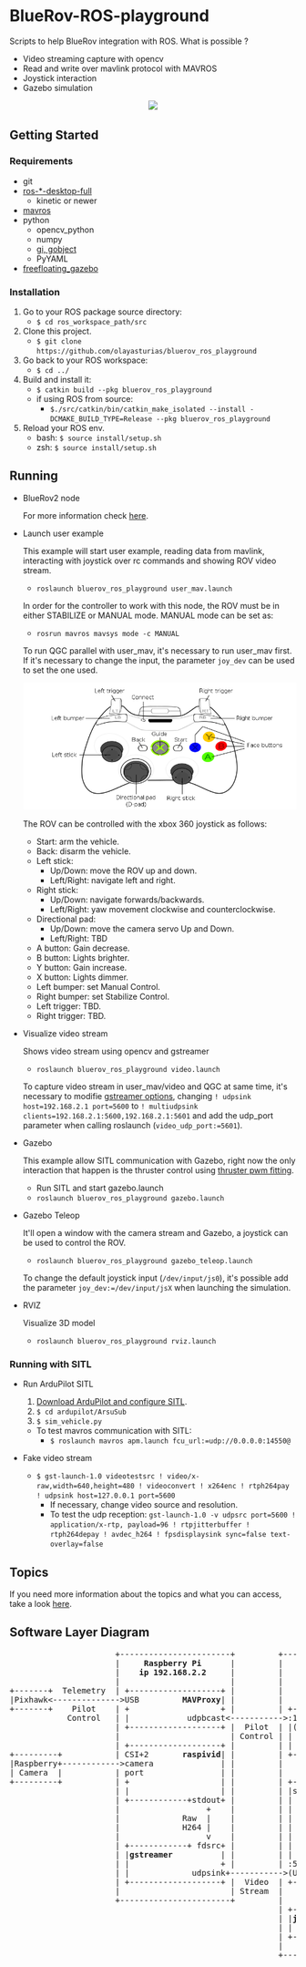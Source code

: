 # BlueRov-ROS-playground
Scripts to help BlueRov integration with ROS.
What is possible ?
- Video streaming capture with opencv
- Read and write over mavlink protocol with MAVROS
- Joystick interaction
- Gazebo simulation

<p align="center">
  <img src="doc/imgs/bluerov2_gazebo_underwater.png">
</p>

## Getting Started

### Requirements ###
- git
- [ros-\*-desktop-full](http://wiki.ros.org/ROS/Installation)
  - kinetic or newer
- [mavros](http://wiki.ros.org/mavros)
- python
  - opencv_python
  - numpy
  - [gi, gobject](https://wiki.ubuntu.com/Novacut/GStreamer1.0)
  - PyYAML
- [freefloating_gazebo](https://github.com/freefloating-gazebo/freefloating_gazebo)


### Installation ###
 1. Go to your ROS package source directory:
    - `$ cd ros_workspace_path/src`
 2. Clone this project.
    - `$ git clone https://github.com/olayasturias/bluerov_ros_playground`
 3. Go back to your ROS workspace:
    - `$ cd ../`
 4. Build and install it:
    - `$ catkin build --pkg bluerov_ros_playground`
    - if using ROS from source:
        - `$./src/catkin/bin/catkin_make_isolated --install -DCMAKE_BUILD_TYPE=Release --pkg bluerov_ros_playground`
 5. Reload your ROS env.
    - bash: `$ source install/setup.sh`
    - zsh: `$ source install/setup.sh`

## Running ##

- BlueRov2 node

    For more information check [here](src/bridge/README.md).

- Launch user example

    This example will start user example, reading data from mavlink, interacting with joystick over rc commands and showing ROV video stream.
    - `roslaunch bluerov_ros_playground user_mav.launch`

    In order for the controller to work with this node, the ROV must be in either STABILIZE or MANUAL mode. MANUAL mode can be set as:
    - `rosrun mavros mavsys mode -c MANUAL`

    To run QGC parallel with user_mav, it's necessary to run user_mav first. If it's necessary to change the input, the parameter `joy_dev` can be used to set the one used.

    <p align="center">
      <img src="doc/imgs/800px-360_controller.svg.png">
    </p>

    The ROV can be controlled with the xbox 360 joystick as follows:
    - Start: arm the vehicle.
    - Back: disarm the vehicle.
    - Left stick:
      - Up/Down: move the ROV up and down.
      - Left/Right: navigate left and right.
    - Right stick:
      - Up/Down: navigate forwards/backwards.
      - Left/Right: yaw movement clockwise and counterclockwise.
    - Directional pad:
      - Up/Down: move the camera servo Up and Down.
      - Left/Right: TBD
    - A button: Gain decrease.
    - B button: Lights brighter.
    - Y button: Gain increase.
    - X button: Lights dimmer.
    - Left bumper: set Manual Control.
    - Right bumper: set Stabilize Control.
    - Left trigger: TBD.
    - Right trigger: TBD.

- Visualize video stream

    Shows video stream using opencv and gstreamer
    - `roslaunch bluerov_ros_playground video.launch`

    To capture video stream in user_mav/video and QGC at same time, it's necessary to modifie [gstreamer options](http://192.168.2.2:2770/camera), changing `! udpsink host=192.168.2.1 port=5600` to `! multiudpsink clients=192.168.2.1:5600,192.168.2.1:5601` and add the udp_port parameter when calling roslaunch (`video_udp_port:=5601`).

- Gazebo

    This example allow SITL communication with Gazebo, right now the only interaction that happen is the thruster control using [thruster pwm fitting](https://colab.research.google.com/notebook#fileId=1CEDW9ONTJ8Aik-HVsqck8Y_EcHYLg0zK).
    - Run SITL and start gazebo.launch
    - `roslaunch bluerov_ros_playground gazebo.launch`

- Gazebo Teleop

    It'll open a window with the camera stream and Gazebo, a joystick can be used to control the ROV.
    - `roslaunch bluerov_ros_playground gazebo_teleop.launch`

    To change the default joystick input (`/dev/input/js0`), it's possible add the parameter `joy_dev:=/dev/input/jsX` when launching the simulation.

- RVIZ

    Visualize 3D model
    - `roslaunch bluerov_ros_playground rviz.launch`

### Running with SITL ###
- Run ArduPilot SITL

    1. [Download ArduPilot and configure SITL](http://ardupilot.org/dev/docs/setting-up-sitl-on-linux.html).
    2. `$ cd ardupilot/ArsuSub`
    3. `$ sim_vehicle.py`

    - To test mavros communication with SITL:
        - `$ roslaunch mavros apm.launch fcu_url:=udp://0.0.0.0:14550@`

- Fake video stream

    - `$ gst-launch-1.0 videotestsrc ! video/x-raw,width=640,height=480 ! videoconvert ! x264enc ! rtph264pay ! udpsink host=127.0.0.1 port=5600`
        - If necessary, change video source and resolution.
        - To test the udp reception: `gst-launch-1.0 -v udpsrc port=5600 ! application/x-rtp, payload=96 ! rtpjitterbuffer ! rtph264depay ! avdec_h264 ! fpsdisplaysink sync=false text-overlay=false`

## Topics ##
If you need more information about the topics and what you can access, take a look [here](doc/topics_and_data.md).

## Software Layer Diagram ##

<pre>
                      +-----------------------+         +------------------------+
                      |     <b>Raspberry Pi</b>      |         |    <b>Topside Commputer</b>   |
                      |    <b>ip 192.168.2.2</b>     |         |     <b>ip 192.168.2.1</b>     |
                      |                       |         |                        |
+-------+  Telemetry  | +-------------------+ |         |                        |
|Pixhawk<-------------->USB         <b>MAVProxy</b>| |         |                        |
+-------+    Pilot    | +                   + |         | +--------------------+ |
            Control   | |            udpbcast<----------->:14550         <b>MAVROS</b>| |
                      | +-------------------+ |  Pilot  | |(UDP)               | |
                      |                       | Control | |                    | |
                      | +-------------------+ |         | |       (ROS)        | |
+---------+           | CSI+2       <b>raspivid</b>| |         | +------+/mavros+-----+ |
|Raspberry+------------>camera              | |         |           ^            |
| Camera  |           | port                | |         |           |            |
+---------+           | +                   | |         | +---------v----------+ |
                      | |                   | |         | |subs.py      pubs.py| |
                      | +------------+stdout+ |         | |                    | |
                      |                  +    |         | |                    | |
                      |             Raw  |    |         | |                    | |
                      |             H264 |    |         | |                    | |
                      |                  v    |         | |      <b>user.py</b>       | |
                      | +------------+ fdsrc+ |         | |                    | |
                      | |<b>gstreamer</b>          | |         | |                    | |
                      | |                   + |         | :5600 video.py       | |
                      | |             udpsink+----------->(UDP)                | |
                      | +-------------------+ |  Video  | +---------^----------+ |
                      |                       | Stream  |           |            |
                      +-----------------------+         |           +            |
                                                        | +--------/joy--------+ |
                                                        | |<b>joy</b>     (ROS)       | |         +--------+
                                                        | |                  USB<----------+Joystick|
                                                        | +--------------------+ |  Pilot  +--------+
                                                        |                        | Control
                                                        +------------------------+
</pre>
